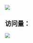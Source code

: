 <!---
CGQAQ/CGQAQ is a ✨ special ✨ repository because its `README.md` (this file) appears on your GitHub profile.
You can click the Preview link to take a look at your changes.
--->

<img src="content.svg">

## 访问量： 
![](https://profile-counter.glitch.me/cgqaq/count.svg)
